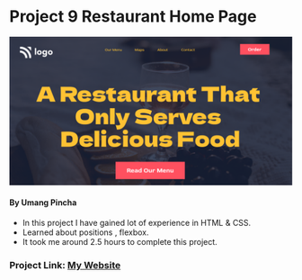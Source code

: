# Project 9 Restaurant Home Page

![My Imge](./thumbnail.png)

<!-- this is comment  -->

#### By Umang Pincha

- In this project I have gained lot of experience in HTML & CSS.
- Learned about positions , flexbox.
- It took me around 2.5 hours to complete this project.

### Project Link: [My Website](https://restaurant-demo-template.netlify.app/)